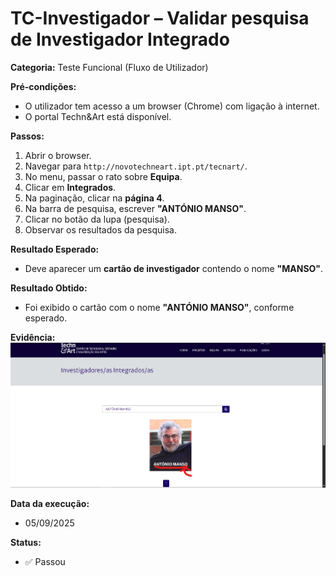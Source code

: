 # TC-Investigador – Validar pesquisa de Investigador Integrado

**Categoria:** Teste Funcional (Fluxo de Utilizador)  

**Pré-condições:**  
- O utilizador tem acesso a um browser (Chrome) com ligação à internet.  
- O portal Techn&Art está disponível.  

**Passos:**  
1. Abrir o browser.  
2. Navegar para `http://novotechneart.ipt.pt/tecnart/`.  
3. No menu, passar o rato sobre **Equipa**.  
4. Clicar em **Integrados**.  
5. Na paginação, clicar na **página 4**.  
6. Na barra de pesquisa, escrever **"ANTÓNIO MANSO"**.  
7. Clicar no botão da lupa (pesquisa).  
8. Observar os resultados da pesquisa.  

**Resultado Esperado:**  
- Deve aparecer um **cartão de investigador** contendo o nome **"MANSO"**.  

**Resultado Obtido:**  
- Foi exibido o cartão com o nome **"ANTÓNIO MANSO"**, conforme esperado.  

**Evidência:**  
![Investigador Manso](../evidence/InvestigadorIntegrado.png)  

**Data da execução:**  
- 05/09/2025  

**Status:**  
- ✅ Passou  
